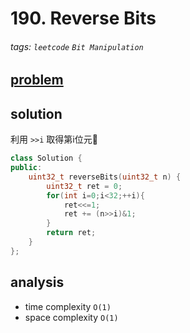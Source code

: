 # 190. Reverse Bits

###### tags: `leetcode` `Bit Manipulation`

## [problem](https://leetcode.com/problems/reverse-bits/)

## solution
利用 `>>i` 取得第i位元

```c++
class Solution {
public:
    uint32_t reverseBits(uint32_t n) {
        uint32_t ret = 0;
        for(int i=0;i<32;++i){
            ret<<=1;
            ret += (n>>i)&1;
        }
        return ret;
    }
};
```

## analysis
- time complexity `O(1)`
- space complexity `O(1)`


